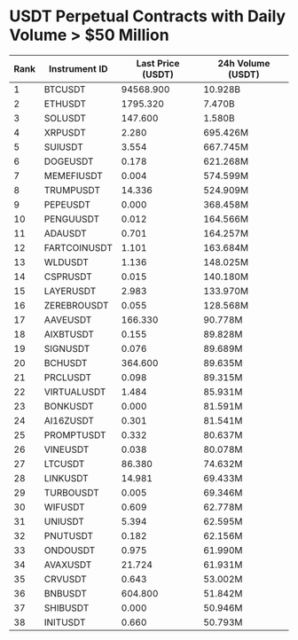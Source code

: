 # USDT Perpetual Contracts with Daily Volume > $50 Million

| Rank | Instrument ID | Last Price (USDT) | 24h Volume (USDT) |
|------|---------------|-------------------|-------------------|
| 1 | BTCUSDT | 94568.900 | 10.928B |
| 2 | ETHUSDT | 1795.320 | 7.470B |
| 3 | SOLUSDT | 147.600 | 1.580B |
| 4 | XRPUSDT | 2.280 | 695.426M |
| 5 | SUIUSDT | 3.554 | 667.745M |
| 6 | DOGEUSDT | 0.178 | 621.268M |
| 7 | MEMEFIUSDT | 0.004 | 574.599M |
| 8 | TRUMPUSDT | 14.336 | 524.909M |
| 9 | PEPEUSDT | 0.000 | 368.458M |
| 10 | PENGUUSDT | 0.012 | 164.566M |
| 11 | ADAUSDT | 0.701 | 164.257M |
| 12 | FARTCOINUSDT | 1.101 | 163.684M |
| 13 | WLDUSDT | 1.136 | 148.025M |
| 14 | CSPRUSDT | 0.015 | 140.180M |
| 15 | LAYERUSDT | 2.983 | 133.970M |
| 16 | ZEREBROUSDT | 0.055 | 128.568M |
| 17 | AAVEUSDT | 166.330 | 90.778M |
| 18 | AIXBTUSDT | 0.155 | 89.828M |
| 19 | SIGNUSDT | 0.076 | 89.689M |
| 20 | BCHUSDT | 364.600 | 89.635M |
| 21 | PRCLUSDT | 0.098 | 89.315M |
| 22 | VIRTUALUSDT | 1.484 | 85.931M |
| 23 | BONKUSDT | 0.000 | 81.591M |
| 24 | AI16ZUSDT | 0.301 | 81.541M |
| 25 | PROMPTUSDT | 0.332 | 80.637M |
| 26 | VINEUSDT | 0.038 | 80.078M |
| 27 | LTCUSDT | 86.380 | 74.632M |
| 28 | LINKUSDT | 14.981 | 69.433M |
| 29 | TURBOUSDT | 0.005 | 69.346M |
| 30 | WIFUSDT | 0.609 | 62.778M |
| 31 | UNIUSDT | 5.394 | 62.595M |
| 32 | PNUTUSDT | 0.182 | 62.156M |
| 33 | ONDOUSDT | 0.975 | 61.990M |
| 34 | AVAXUSDT | 21.724 | 61.931M |
| 35 | CRVUSDT | 0.643 | 53.002M |
| 36 | BNBUSDT | 604.800 | 51.842M |
| 37 | SHIBUSDT | 0.000 | 50.946M |
| 38 | INITUSDT | 0.660 | 50.793M |
